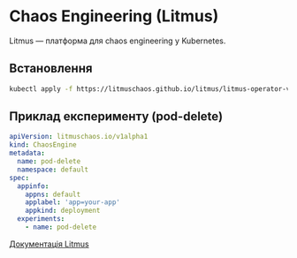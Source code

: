 # Chaos Engineering (Litmus)

Litmus — платформа для chaos engineering у Kubernetes.

## Встановлення
```bash
kubectl apply -f https://litmuschaos.github.io/litmus/litmus-operator-v3.0.0.yaml
```

## Приклад експерименту (pod-delete)
```yaml
apiVersion: litmuschaos.io/v1alpha1
kind: ChaosEngine
metadata:
  name: pod-delete
  namespace: default
spec:
  appinfo:
    appns: default
    applabel: 'app=your-app'
    appkind: deployment
  experiments:
    - name: pod-delete
```

[Документація Litmus](https://docs.litmuschaos.io/)
